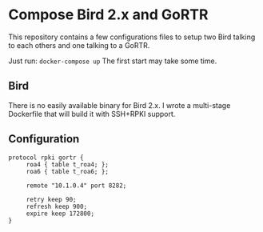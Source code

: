 # Compose Bird 2.x and GoRTR

This repository contains a few configurations files to setup
two Bird talking to each others and one talking to a GoRTR.

Just run:
`docker-compose up`
The first start may take some time.

## Bird

There is no easily available binary for Bird 2.x.
I wrote a multi-stage Dockerfile that will build it
with SSH+RPKI support.

## Configuration

```
protocol rpki gortr {
     roa4 { table t_roa4; };
     roa6 { table t_roa6; };

     remote "10.1.0.4" port 8282;

     retry keep 90;
     refresh keep 900;
     expire keep 172800;
}
```
